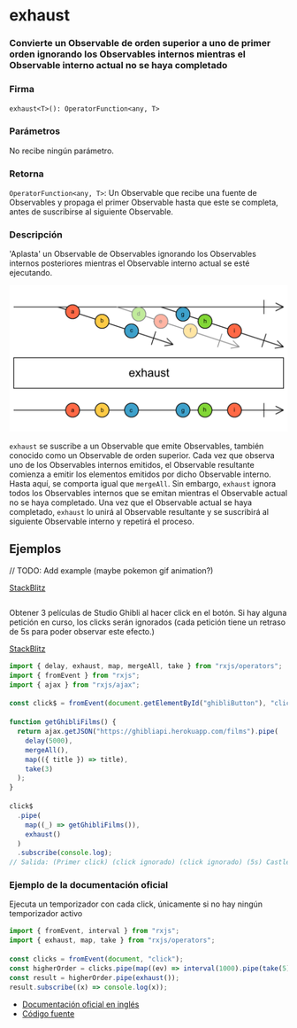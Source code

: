 # exhaust

### Convierte un Observable de orden superior a uno de primer orden ignorando los Observables internos mientras el Observable interno actual no se haya completado

### Firma

`exhaust<T>(): OperatorFunction<any, T>`

### Parámetros

No recibe ningún parámetro.

### Retorna

`OperatorFunction<any, T>`: Un Observable que recibe una fuente de Observables y propaga el primer Observable hasta que este se completa, antes de suscribirse al siguiente Observable.

### Descripción

'Aplasta' un Observable de Observables ignorando los Observables internos posteriores mientras el Observable interno actual se esté ejecutando.

<img src="assets/images/marble-diagrams/transformation/exhaust.png" alt="Diagrama de canicas del operador exhaust">

`exhaust` se suscribe a un Observable que emite Observables, también conocido como un Observable de orden superior. Cada vez que observa uno de los Observables internos emitidos, el Observable resultante comienza a emitir los elementos emitidos por dicho Observable interno. Hasta aquí, se comporta igual que `mergeAll`. Sin embargo, `exhaust` ignora todos los Observables internos que se emitan mientras el Observable actual no se haya completado. Una vez que el Observable actual se haya completado, `exhaust` lo unirá al Observable resultante y se suscribirá al siguiente Observable interno y repetirá el proceso.

## Ejemplos

// TODO: Add example (maybe pokemon gif animation?)

[StackBlitz]()

```javascript

```

Obtener 3 películas de Studio Ghibli al hacer click en el botón. Si hay alguna petición en curso, los clicks serán ignorados (cada petición tiene un retraso de 5s para poder observar este efecto.)

[StackBlitz](https://stackblitz.com/edit/rxjs-exhaust-2?file=index.ts)

```javascript
import { delay, exhaust, map, mergeAll, take } from "rxjs/operators";
import { fromEvent } from "rxjs";
import { ajax } from "rxjs/ajax";

const click$ = fromEvent(document.getElementById("ghibliButton"), "click");

function getGhibliFilms() {
  return ajax.getJSON("https://ghibliapi.herokuapp.com/films").pipe(
    delay(5000),
    mergeAll(),
    map(({ title }) => title),
    take(3)
  );
}

click$
  .pipe(
    map((_) => getGhibliFilms()),
    exhaust()
  )
  .subscribe(console.log);
// Salida: (Primer click) (click ignorado) (click ignorado) (5s) Castle in the Sky, Grave of the Fireflies, My Neighbor Totoro
```

### Ejemplo de la documentación oficial

Ejecuta un temporizador con cada click, únicamente si no hay ningún temporizador activo

```javascript
import { fromEvent, interval } from "rxjs";
import { exhaust, map, take } from "rxjs/operators";

const clicks = fromEvent(document, "click");
const higherOrder = clicks.pipe(map((ev) => interval(1000).pipe(take(5))));
const result = higherOrder.pipe(exhaust());
result.subscribe((x) => console.log(x));
```

- [Documentación oficial en inglés](https://rxjs-dev.firebaseapp.com/api/operators/exhaust)
- [Código fuente](https://github.com/ReactiveX/rxjs/blob/master/src/internal/operators/exhaust.ts)
